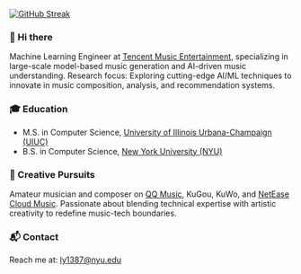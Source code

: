 [![GitHub Streak](https://github-readme-streak-stats.herokuapp.com?user=billyblu2000&theme=nord&hide_border=true)](https://git.io/streak-stats)

### 👋 Hi there 

Machine Learning Engineer at ​[Tencent Music Entertainment](https://www.tencentmusic.com/), specializing in ​large-scale model-based music generation and AI-driven music understanding.
Research focus: Exploring cutting-edge AI/ML techniques to innovate in music composition, analysis, and recommendation systems.

### 🎓 Education

- ​M.S. in Computer Science, [University of Illinois Urbana-Champaign (UIUC)](https://illinois.edu/)
- ​B.S. in Computer Science, [New York University (NYU)](https://nyu.edu/)


### 🎵 Creative Pursuits

Amateur musician and composer on [QQ Music](https://y.qq.com/n/ryqq/singer/0009nVKW1bdzd1), KuGou, KuWo, and ​[NetEase Cloud Music](https://music.163.com/#/artist?id=12631546).
Passionate about blending technical expertise with artistic creativity to redefine music-tech boundaries.


### 📬 Contact

Reach me at: ly1387@nyu.edu
